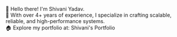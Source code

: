 
👋 Hello there! I'm Shivani Yadav.                                                                                                               
🌱 With over 4+ years of experience, I specialize in crafting scalable, reliable, and high-performance systems.                                         
🏠 Explore my portfolio at: Shivani's Portfolio

<!---
shivani16btcs/shivani16btcs is a ✨ special ✨ repository because its `README.md` (this file) appears on your GitHub profile.
You can click the Preview link to take a look at your changes.
--->
